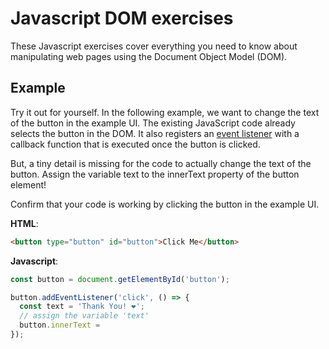 # Javascript DOM exercises

These Javascript exercises cover everything you need to know about manipulating web pages using the Document Object Model (DOM).

## Example

Try it out for yourself. In the following example, we want to change the text of the button in the example UI. The existing JavaScript code already selects the button in the DOM. It also registers an [event listener](https://developer.mozilla.org/en-US/docs/Web/API/EventTarget/addEventListener) with a callback function that is executed once the button is clicked.

But, a tiny detail is missing for the code to actually change the text of the button. Assign the variable text to the innerText property of the button element!

Confirm that your code is working by clicking the button in the example UI.

**HTML**:
```html
<button type="button" id="button">Click Me</button>
```

**Javascript**:
```js
const button = document.getElementById('button');

button.addEventListener('click', () => {
  const text = 'Thank You! ❤️';
  // assign the variable 'text'
  button.innerText = 
});
```
